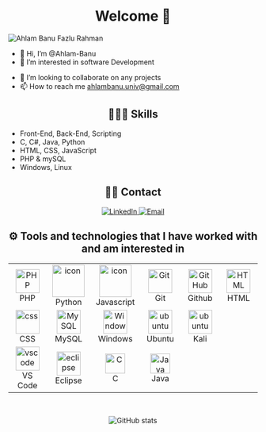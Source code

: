 <h1 align="center"> Welcome 👋</h1>

![Ahlam Banu Fazlu Rahman](https://readme-typing-svg.herokuapp.com?font=Fira+Code&pause=1000&width=600&lines=Greetings%2C+my+name+is+Ahlam+Banu+Fazlu+Rahman)
- 👋 Hi, I’m @Ahlam-Banu
- 👀 I’m interested in software Development
<!-- - 🌱 I’m currently learning Docker,Kuberneties and AWS -->
- 💞️ I’m looking to collaborate on any projects
- 📫 How to reach me ahlambanu.univ@gmail.com


<h2 align="center">👨🏻‍💻 Skills</h2>

- Front-End, Back-End, Scripting
- C, C#, Java, Python
- HTML, CSS, JavaScript
- PHP & mySQL
- Windows, Linux
<!--- Docker, Kuberneties
- AWS -->

<h2 align="center"> 🤝🏻 Contact </h2>

<p align="center">
  <a href="https://www.linkedin.com/in/ahlam-fazlu-rahman/">
    <img alt="LinkedIn" src="https://img.shields.io/badge/Ahlam%20Fazlu%20Rahman-LinkedIn-blue">
  </a>
  <a href="mailto:ahlambanu.univ@gmail.com">
    <img alt="Email" src="https://img.shields.io/badge/Email-ahlambanu.univ%40gmail.com-red?style=flat-square&logo=Gmail">
  </a>
</p>


<h2 align="center">⚙️ Tools and technologies that I have worked with and am interested in</h2>

<table align="center">
  <tr>
     <td align="center" width="96">
      <a href="#PHP">
        <img src="https://i.ibb.co/LzmYpDX/146-1466902-php-logo-png-transparent-php-logo-png-png-removebg-preview.png" width="48" height="48" alt="PHP" />
      </a>
      <br>PHP
    </td>
    <td align="center" width="96">
      <a href="#macropower-tech">
        <img src="https://techstack-generator.vercel.app/python-icon.svg" alt="icon" width="65" height="65" />
      </a>
      <br>Python
    </td>
    <td align="center" width="96">
        <img src="https://techstack-generator.vercel.app/js-icon.svg" alt="icon" width="65" height="65" />
      <br>Javascript
    </td>
   <!-- <td align="center" width="96">
        <img src="https://techstack-generator.vercel.app/restapi-icon.svg" alt="icon" width="65" height="65" />
      <br>RestApi
    </td> -->
  <td align="center" width="96">
      <a href="#git" >
        <img src="https://upload.wikimedia.org/wikipedia/commons/thumb/3/3f/Git_icon.svg/1200px-Git_icon.svg.png" width="48" height="48" alt="Git" />
      </a>
      <br>Git
  </td>
  <td align="center" width="96">
        <img src="https://user-images.githubusercontent.com/25181517/192108374-8da61ba1-99ec-41d7-80b8-fb2f7c0a4948.png" width="48" height="48" alt="GitHub" />
      <br>Github
  </td>
  <td align="center"  width="96">
        <img src="https://skillicons.dev/icons?i=html" width="48" height="48" alt="HTML" />
      <br>HTML
    </td>
     </tr>
  <tr>
    <td align="center" width="96">
        <img src="https://skillicons.dev/icons?i=css" width="48" height="48" alt="css" />
      <br>CSS
    </td>
    <!-- <td align="center" width="96">
        <img src="https://skillicons.dev/icons?i=postgres" width="48" height="48" alt="PostgreSQL" />
      <br>PostgreSQL
    </td> -->
    <!-- <td align="center" width="96">
        <img src="https://user-images.githubusercontent.com/25181517/192109061-e138ca71-337c-4019-8d42-4792fdaa7128.png" width="48" height="48" alt="Postman" />
      <br>Postman
    </td> -->
    <td align="center" width="96">
      <a href="#MySQL">
        <img src="https://www.logo.wine/a/logo/MySQL/MySQL-Logo.wine.svg" width="48" height="48" alt="MySQL" />
      </a>
      <br>MySQL
    </td>
    <td align="center" width="96">
      <a href="#Windows" >
        <img src="https://www.svgrepo.com/show/355384/windows-legacy.svg" width="48" height="48" alt="Windows" />
      </a>
      <br>Windows
     <td align="center" width="96">
      <a href="#ubuntu" >
        <img src="https://seeklogo.com/images/U/ubuntu-logo-8FDEC6A07B-seeklogo.com.png" width="48" height="48" alt="ubuntu" />
      </a>
      <br>Ubuntu
    </td>
     <td align="center" width="96">
      <a href="#kali" >
        <img src="https://seeklogo.com/images/K/kali-linux-dragon-logo-7F7F24447E-seeklogo.com.png" width="48" height="48" alt="ubuntu" />
      </a>
      <br>Kali
    </td>
 <!-- <td align="center" width="96">
      <a href="#Kubuntu" >
        <img src="https://seeklogo.com/images/K/kubuntu-logo-975308A107-seeklogo.com.png" width="48" height="48" alt="Kubuntu" />
      </a>
      <br>Kubuntu
    </td> -->
     </td>
        </tr>
    <td align="center"  width="96">
      <a href="#vscode">
        <img src="https://upload.wikimedia.org/wikipedia/commons/9/9a/Visual_Studio_Code_1.35_icon.svg" width="48" height="48" alt="vscode" />
      </a>
      <br>VS Code
    </td>
    <td align="center"  width="96">
      <a href="#eclipse">
        <img src="https://www.svgrepo.com/show/353685/eclipse-icon.svg" width="48" height="48" alt="eclipse" />
      </a>
      <br>Eclipse
    </td>
    <td align="center" width="96">
      <a href="#C"> <img src="https://seeklogo.com/images/C/c-programming-language-logo-9B32D017B1-seeklogo.com.png" alt="C" width="40" height="40"/> </a> 
      <br>C
    </td>
    <!-- <td align="center" width="96">
      <a href="#C++"> <img src="https://raw.githubusercontent.com/isocpp/logos/master/cpp_logo.png" alt="C++" width="40" height="40"/> </a> 
      <br>C++
    </td>-->
    <td align="center" width="96">
      <a href="#Java"> <img src="https://www.svgrepo.com/show/303388/java-4-logo.svg" alt="Java" width="40" height="40"/> </a> 
      <br>Java
    </td>
    
  </tr>

</table>

<br/>
<p align="center">
   <img src="https://github-readme-stats.vercel.app/api?username=Ahlam-Banu&hide=contribs,prs" alt="GitHub stats" />
</p>



<br/>


<!---
Ahlam-Banu/Ahlam-Banu is a ✨ special ✨ repository because its `README.md` (this file) appears on your GitHub profile.
You can click the Preview link to take a look at your changes.
--->
